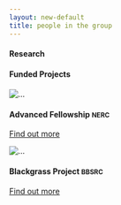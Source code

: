 ```yaml
---
layout: new-default
title: people in the group
---
```


<div class=row>
  <div class="col-sm-3 col-md-3">
    <h4>Research</h4>
  </div>
  <div class="col-sm-9 col-md-9">
    <h4> </h4>
  </div>
</div> 

<div class=row>
  <div class="col-sm-3 col-md-3">
    <h4>Funded Projects</h4>
  </div>
  <div class="col-sm-9 col-md-9">
    <h4> </h4>
	<div class="thumbnail right-caption">
      <img data-src="holder.js/100x100" alt="..." class="img-rounded">
      <div class="caption">
        <h4>Advanced Fellowship <small>NERC</small></h4>
        <p><span data-lorem="1p"></span><a href="#"> Find out more</a></p>
      </div>
    </div>
	<div class="thumbnail right-caption">
      <img data-src="holder.js/100x100" alt="..." class="img-rounded">
      <div class="caption">
        <h4>Blackgrass Project <small>BBSRC</small></h4>
        <p><span data-lorem="1p"></span><a href="#"> Find out more</a></p>
      </div>
    </div>
  </div>
</div> 
